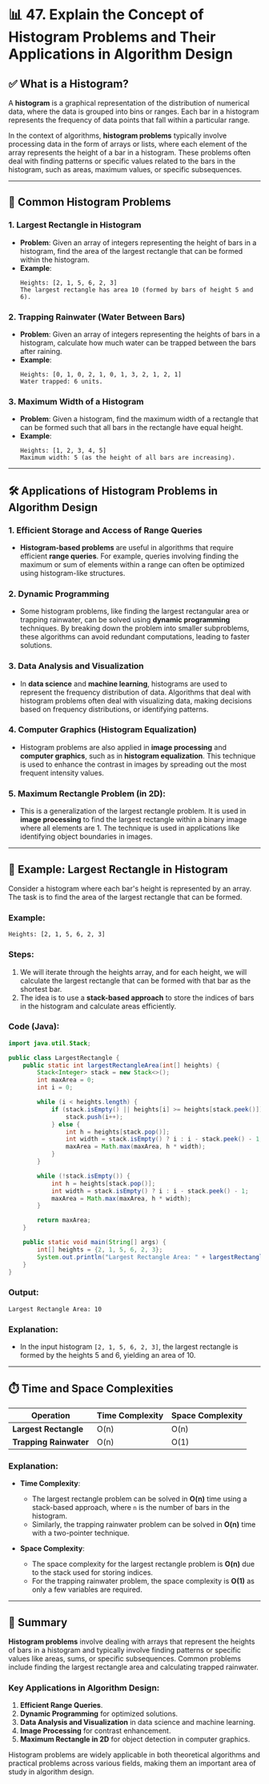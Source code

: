 
# 📊 47. Explain the Concept of Histogram Problems and Their Applications in Algorithm Design

## ✅ What is a Histogram?

A **histogram** is a graphical representation of the distribution of numerical data, where the data is grouped into bins or ranges. Each bar in a histogram represents the frequency of data points that fall within a particular range.

In the context of algorithms, **histogram problems** typically involve processing data in the form of arrays or lists, where each element of the array represents the height of a bar in a histogram. These problems often deal with finding patterns or specific values related to the bars in the histogram, such as areas, maximum values, or specific subsequences.

---

## 🧠 Common Histogram Problems

### 1. **Largest Rectangle in Histogram**
   - **Problem**: Given an array of integers representing the height of bars in a histogram, find the area of the largest rectangle that can be formed within the histogram.
   - **Example**: 
     ```
     Heights: [2, 1, 5, 6, 2, 3]
     The largest rectangle has area 10 (formed by bars of height 5 and 6).
     ```

### 2. **Trapping Rainwater (Water Between Bars)**
   - **Problem**: Given an array of integers representing the heights of bars in a histogram, calculate how much water can be trapped between the bars after raining.
   - **Example**:
     ```
     Heights: [0, 1, 0, 2, 1, 0, 1, 3, 2, 1, 2, 1]
     Water trapped: 6 units.
     ```

### 3. **Maximum Width of a Histogram**
   - **Problem**: Given a histogram, find the maximum width of a rectangle that can be formed such that all bars in the rectangle have equal height.
   - **Example**:
     ```
     Heights: [1, 2, 3, 4, 5]
     Maximum width: 5 (as the height of all bars are increasing).
     ```

---

## 🛠️ Applications of Histogram Problems in Algorithm Design

### 1. **Efficient Storage and Access of Range Queries**
   - **Histogram-based problems** are useful in algorithms that require efficient **range queries**. For example, queries involving finding the maximum or sum of elements within a range can often be optimized using histogram-like structures.

### 2. **Dynamic Programming**
   - Some histogram problems, like finding the largest rectangular area or trapping rainwater, can be solved using **dynamic programming** techniques. By breaking down the problem into smaller subproblems, these algorithms can avoid redundant computations, leading to faster solutions.

### 3. **Data Analysis and Visualization**
   - In **data science** and **machine learning**, histograms are used to represent the frequency distribution of data. Algorithms that deal with histogram problems often deal with visualizing data, making decisions based on frequency distributions, or identifying patterns.

### 4. **Computer Graphics (Histogram Equalization)**
   - Histogram problems are also applied in **image processing** and **computer graphics**, such as in **histogram equalization**. This technique is used to enhance the contrast in images by spreading out the most frequent intensity values.

### 5. **Maximum Rectangle Problem (in 2D)**:
   - This is a generalization of the largest rectangle problem. It is used in **image processing** to find the largest rectangle within a binary image where all elements are 1. The technique is used in applications like identifying object boundaries in images.

---

## 🧪 Example: Largest Rectangle in Histogram

Consider a histogram where each bar's height is represented by an array. The task is to find the area of the largest rectangle that can be formed.

### Example:
```
Heights: [2, 1, 5, 6, 2, 3]
```

### Steps:
1. We will iterate through the heights array, and for each height, we will calculate the largest rectangle that can be formed with that bar as the shortest bar.
2. The idea is to use a **stack-based approach** to store the indices of bars in the histogram and calculate areas efficiently.
   
### Code (Java):

```java
import java.util.Stack;

public class LargestRectangle {
    public static int largestRectangleArea(int[] heights) {
        Stack<Integer> stack = new Stack<>();
        int maxArea = 0;
        int i = 0;

        while (i < heights.length) {
            if (stack.isEmpty() || heights[i] >= heights[stack.peek()]) {
                stack.push(i++);
            } else {
                int h = heights[stack.pop()];
                int width = stack.isEmpty() ? i : i - stack.peek() - 1;
                maxArea = Math.max(maxArea, h * width);
            }
        }

        while (!stack.isEmpty()) {
            int h = heights[stack.pop()];
            int width = stack.isEmpty() ? i : i - stack.peek() - 1;
            maxArea = Math.max(maxArea, h * width);
        }

        return maxArea;
    }

    public static void main(String[] args) {
        int[] heights = {2, 1, 5, 6, 2, 3};
        System.out.println("Largest Rectangle Area: " + largestRectangleArea(heights));
    }
}
```

### Output:
```
Largest Rectangle Area: 10
```

### Explanation:
- In the input histogram `[2, 1, 5, 6, 2, 3]`, the largest rectangle is formed by the heights 5 and 6, yielding an area of 10.

---

## ⏱️ Time and Space Complexities

| Operation            | Time Complexity     | Space Complexity |
|----------------------|---------------------|------------------|
| **Largest Rectangle** | O(n)                | O(n)             |
| **Trapping Rainwater**| O(n)                | O(1)             |

### Explanation:
- **Time Complexity**:
  - The largest rectangle problem can be solved in **O(n)** time using a stack-based approach, where `n` is the number of bars in the histogram.
  - Similarly, the trapping rainwater problem can be solved in **O(n)** time with a two-pointer technique.
  
- **Space Complexity**:
  - The space complexity for the largest rectangle problem is **O(n)** due to the stack used for storing indices.
  - For the trapping rainwater problem, the space complexity is **O(1)** as only a few variables are required.

---

## 📌 Summary

**Histogram problems** involve dealing with arrays that represent the heights of bars in a histogram and typically involve finding patterns or specific values like areas, sums, or specific subsequences. Common problems include finding the largest rectangle area and calculating trapped rainwater.

### Key Applications in Algorithm Design:
1. **Efficient Range Queries**.
2. **Dynamic Programming** for optimized solutions.
3. **Data Analysis and Visualization** in data science and machine learning.
4. **Image Processing** for contrast enhancement.
5. **Maximum Rectangle in 2D** for object detection in computer graphics.

Histogram problems are widely applicable in both theoretical algorithms and practical problems across various fields, making them an important area of study in algorithm design.

